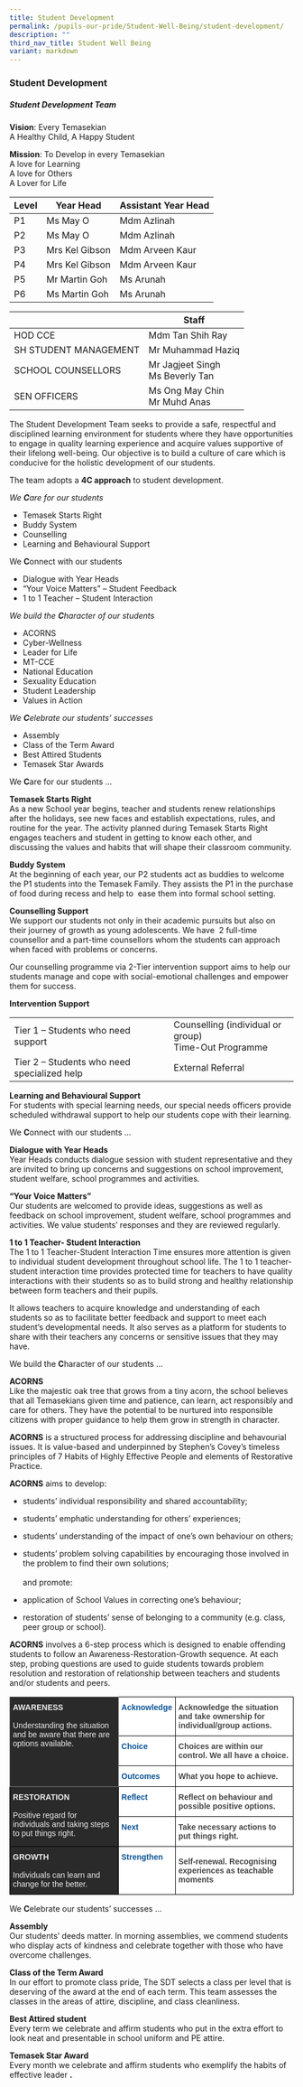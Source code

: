 ```yaml
---
title: Student Development
permalink: /pupils-our-pride/Student-Well-Being/student-development/
description: ""
third_nav_title: Student Well Being
variant: markdown
---
```

### Student Development

##### **Student Development Team**

**Vision**: Every Temasekian
<br>A Healthy Child, A Happy Student  

  

**Mission**: To Develop in every Temasekian
<br>A love for&nbsp;Learning
<br> A love for&nbsp;Others
<br>A Lover for&nbsp;Life

| Level 	| Year Head  	| Assistant Year Head 	|
|---	|---	|---	|
| P1  	 | Ms May O  | Mdm Azlinah	|
| P2  	| Ms May O  | Mdm Azlinah |
| P3    | Mrs Kel Gibson | Mdm Arveen Kaur |
| P4  	| Mrs Kel Gibson| Mdm Arveen Kaur  |
| P5  	| Mr Martin Goh 	| Ms Arunah 	|
| P6  	| Ms Martin Goh 	| Ms Arunah  |

|  	| Staff 	|
|---	|---	|
| HOD CCE  	| Mdm Tan Shih Ray       	|
| SH STUDENT MANAGEMENT 	| Mr Muhammad Haziq     |
| SCHOOL COUNSELLORS 	| Mr Jagjeet Singh<br>Ms Beverly Tan 	|
| SEN OFFICERS 	| Ms Ong May Chin<br>Mr Muhd Anas 	|

The Student Development Team seeks to provide a safe, respectful and disciplined learning environment for students where they have opportunities to engage in quality learning experience and acquire values supportive of their lifelong well-being. Our objective is to build a culture of care which is conducive for the holistic development of our students.  

  

The team adopts a&nbsp;**4C approach**&nbsp;to student development.

  

_We&nbsp;**C**are&nbsp;for our students_

*   Temasek Starts Right
*   Buddy System
*   Counselling
*   Learning and Behavioural Support

We&nbsp;**C**onnect&nbsp;with our students&nbsp;

*   Dialogue with Year Heads
*   “Your Voice Matters” – Student Feedback&nbsp;
*   1 to 1 Teacher – Student Interaction

_We build the&nbsp;**C**haracter&nbsp;of our students_

*   ACORNS
*   Cyber-Wellness
*   Leader for Life
*   MT-CCE
*   National Education
*   Sexuality Education
*   Student Leadership
*   Values in Action

  

_We&nbsp;**C**elebrate&nbsp;our students’ successes_

*   Assembly
*   Class of the Term Award
*   Best Attired Students
*   Temasek Star Awards

  

We&nbsp;**C**are&nbsp;for our students …

  

**Temasek Starts Right**
<br>As a new School year begins, teacher and students renew relationships after the holidays, see new faces and establish expectations, rules, and routine for the year. The activity planned during Temasek Starts Right engages teachers and student in getting to know each other, and discussing the values and habits that will shape their classroom community.  

  

**Buddy System**
<br>At the beginning of each year, our P2 students act as buddies to welcome the P1 students into the Temasek Family. They assists the P1 in the purchase of food during recess and help to&nbsp; ease them into formal school setting.

  

**Counselling Support**
<br>We support our students not only in their academic pursuits but also on their journey of growth as young adolescents. We have&nbsp; 2 full-time counsellor and a part-time counsellors whom the students can approach when faced with problems or concerns.

Our counselling programme via 2-Tier intervention support aims to help our students manage and cope with social-emotional challenges and empower them for success.

**Intervention Support**

|  	|  	|
|---	|---	|
| Tier 1 – Students who need support 	| Counselling (individual or group)<br>Time-Out Programme  	|
| Tier 2 – Students who need specialized help 	| External Referral 	|

**Learning and Behavioural Support**
<br>For students with special learning needs, our special needs officers provide scheduled withdrawal support to help our students cope with their learning.

  

We&nbsp;**C**onnect&nbsp;with our students …

  

**Dialogue with Year Heads**
<br>Year Heads conducts dialogue session with student representative and they are invited to bring up concerns and suggestions on school improvement, student welfare, school programmes and activities.  
  

**“Your Voice Matters”**
<br>Our students are welcomed to provide ideas, suggestions as well as feedback on school improvement, student welfare, school programmes and activities. We value students’ responses and they are reviewed regularly.

  

**1 to 1 Teacher- Student Interaction**
<br>The 1 to 1 Teacher-Student Interaction Time ensures more attention is given to individual student development throughout school life. The 1 to 1 teacher-student interaction time provides protected time for teachers to have quality interactions with their students so as to build strong and healthy relationship between form teachers and their pupils.

  

It allows teachers to acquire knowledge and understanding of each students so as to facilitate better feedback and support to meet each student’s developmental needs. It also serves as a platform for students to share with their teachers any concerns or sensitive issues that they may have.

  

We build the&nbsp;**C**haracter&nbsp;of our students …

  

**ACORNS**
<br>Like the majestic oak tree that grows from a tiny acorn, the school believes that all Temasekians given time and patience, can learn, act responsibly and care for others. They have the potential to be nurtured into responsible citizens with proper guidance to help them grow in strength in character.

  

**ACORNS**&nbsp;is a structured process for addressing discipline and behavourial issues. It is value-based and underpinned by Stephen’s Covey’s timeless principles of 7 Habits of Highly Effective People and elements of Restorative Practice.

  

**ACORNS**&nbsp;aims to develop:

*   students’ individual responsibility and shared accountability;
*   students’ emphatic understanding for others’ experiences;
*   students’ understanding of the impact of one’s own behaviour on others;
*   students’ problem solving capabilities by encouraging those involved in the problem to find their own solutions;&nbsp; &nbsp;
<br><br> and promote:

*   application of School Values in correcting one’s behaviour;
*   restoration of students’ sense of belonging to a community (e.g. class, peer group or school).

**ACORNS**&nbsp;involves a 6-step process which is designed to enable offending students to follow an Awareness-Restoration-Growth sequence. At each step, probing questions are used to guide students towards problem resolution and restoration of relationship between teachers and students and/or students and peers.

<table style="border-collapse:collapse;border-spacing:0" class="tg"><thead><tr><th style="background-color:#2A2A2A;border-color:inherit;border-style:solid;border-width:1px;color:#EEE;font-family:Arial, sans-serif;font-size:14px;font-weight:bold;overflow:hidden;padding:10px 5px;text-align:left;vertical-align:top;word-break:normal" rowspan="3">AWARENESS <br><br><span style="font-weight:500">Understanding the situation and be aware that there are options available.</span></th><th style="background-color:#FFF;border-color:#000000;border-style:solid;border-width:1px;color:#0B5394;font-family:Arial, sans-serif;font-size:14px;font-weight:bold;overflow:hidden;padding:10px 5px;text-align:left;vertical-align:top;word-break:normal">Acknowledge</th><th style="background-color:#FFF;border-color:black;border-style:solid;border-width:1px;color:#454545;font-family:Arial, sans-serif;font-size:14px;font-weight:bold;overflow:hidden;padding:10px 5px;text-align:left;vertical-align:middle;word-break:normal">Acknowledge the situation and take ownership for individual/group actions.</th></tr><tr><th style="background-color:#FFF;border-color:#000000;border-style:solid;border-width:1px;color:#0B5394;font-family:Arial, sans-serif;font-size:14px;font-weight:bold;overflow:hidden;padding:10px 5px;text-align:left;vertical-align:top;word-break:normal">Choice</th><th style="background-color:#FFF;border-color:black;border-style:solid;border-width:1px;color:#454545;font-family:Arial, sans-serif;font-size:14px;font-weight:bold;overflow:hidden;padding:10px 5px;text-align:left;vertical-align:middle;word-break:normal">Choices are within our control. We all have     a choice.</th></tr><tr><th style="background-color:#FFF;border-color:#000000;border-style:solid;border-width:1px;color:#0B5394;font-family:Arial, sans-serif;font-size:14px;font-weight:bold;overflow:hidden;padding:10px 5px;text-align:left;vertical-align:top;word-break:normal">Outcomes</th><th style="background-color:#FFF;border-color:black;border-style:solid;border-width:1px;color:#454545;font-family:Arial, sans-serif;font-size:14px;font-weight:bold;overflow:hidden;padding:10px 5px;text-align:left;vertical-align:middle;word-break:normal">What you hope to achieve.</th></tr></thead><tbody><tr><td style="background-color:#2A2A2A;border-color:black;border-style:solid;border-width:1px;color:#EEE;font-family:Arial, sans-serif;font-size:14px;font-weight:bold;overflow:hidden;padding:10px 5px;text-align:left;vertical-align:top;word-break:normal" rowspan="2">RESTORATION <br><br><span style="font-weight:500">Positive regard for individuals and taking steps to put things right.</span></td><td style="background-color:#FFF;border-color:#000000;border-style:solid;border-width:1px;color:#0B5394;font-family:Arial, sans-serif;font-size:14px;font-weight:bold;overflow:hidden;padding:10px 5px;text-align:left;vertical-align:top;word-break:normal">Reflect</td><td style="background-color:#FFF;border-color:black;border-style:solid;border-width:1px;color:#454545;font-family:Arial, sans-serif;font-size:14px;font-weight:bold;overflow:hidden;padding:10px 5px;text-align:left;vertical-align:middle;word-break:normal">Reflect on behaviour and possible positive options.</td></tr><tr><td style="background-color:#FFF;border-color:#000000;border-style:solid;border-width:1px;color:#0B5394;font-family:Arial, sans-serif;font-size:14px;font-weight:bold;overflow:hidden;padding:10px 5px;text-align:left;vertical-align:top;word-break:normal">Next</td><td style="background-color:#FFF;border-color:black;border-style:solid;border-width:1px;color:#454545;font-family:Arial, sans-serif;font-size:14px;font-weight:bold;overflow:hidden;padding:10px 5px;text-align:left;vertical-align:middle;word-break:normal">Take necessary actions to put things right.</td></tr><tr><td style="background-color:#2A2A2A;border-color:black;border-style:solid;border-width:1px;color:#EEE;font-family:Arial, sans-serif;font-size:14px;font-weight:bold;overflow:hidden;padding:10px 5px;text-align:left;vertical-align:top;word-break:normal">GROWTH <br><br><span style="font-weight:500">Individuals can learn and change for the better.</span></td><td style="background-color:#FFF;border-color:#000000;border-style:solid;border-width:1px;color:#0B5394;font-family:Arial, sans-serif;font-size:14px;font-weight:bold;overflow:hidden;padding:10px 5px;text-align:left;vertical-align:top;word-break:normal">Strengthen</td><td style="background-color:#FFF;border-color:black;border-style:solid;border-width:1px;color:#454545;font-family:Arial, sans-serif;font-size:14px;font-weight:bold;overflow:hidden;padding:10px 5px;text-align:left;vertical-align:middle;word-break:normal">Self-renewal. Recognising experiences as teachable moments</td></tr></tbody></table>

We&nbsp;**C**elebrate&nbsp;our students’ successes …

  

**Assembly**
<br>Our students’ deeds matter. In morning assemblies, we commend students who display acts of kindness and celebrate together with those who have overcome challenges.

  

**Class of the Term Award**
<br>In our effort to promote class pride, The SDT selects a class per level that is deserving of the award at the end of each term. This team assesses the classes in the areas of attire, discipline, and class cleanliness.

  

**Best Attired student**
<br>Every term we celebrate and affirm students who put in the extra effort to look neat and presentable in school uniform and PE attire.

  

**Temasek Star Award**
<br>Every month we celebrate and affirm students who exemplify the habits of effective leader&nbsp;**.**